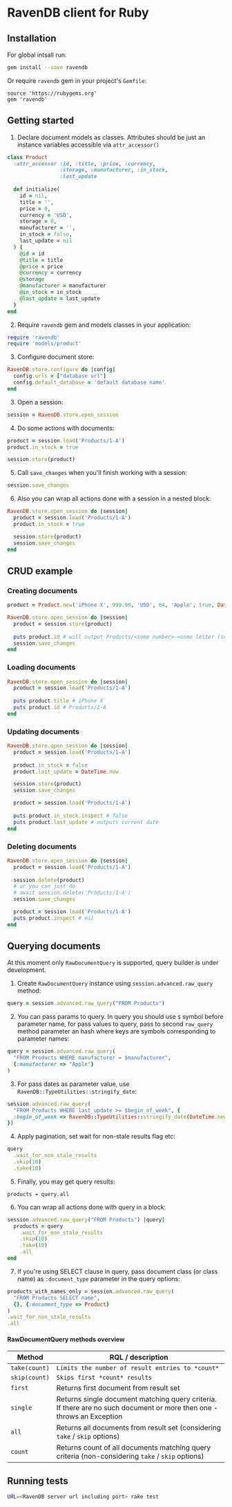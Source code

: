 # RavenDB client for Ruby

## Installation

For global intsall run:

```bash
gem install --save ravendb
```

Or require `ravendb` gem in your project's `Gemfile`:

```
source 'https://rubygems.org'
gem 'ravendb'
```

## Getting started

1. Declare document models as classes. Attributes should be just an instance variables accessible via `attr_accessor()`

```ruby
class Product
  :attr_accessor :id, :title, :price, :currency,
                 :storage, :manufacturer, :in_stock,
                 :last_update
  
  def initialize(
    id = nil,
    title = '',
    price = 0,
    currency = 'USD',
    storage = 0,
    manufacturer = '',
    in_stock = false,
    last_update = nil
  ) {
    @id = id
    @title = title
    @price = price
    @currency = currency
    @storage
    @manufacturer = manufacturer
    @in_stock = in_stock
    @last_update = last_update
  }
end
```

2. Require `ravendb` gem and models classes in your application:

```ruby
require 'ravendb'
require 'models/product'
```

3. Configure document store:

```ruby
RavenDB.store.configure do |config|
  config.urls = ["database url"]
  config.default_database = 'default database name'
end
```

3. Open a session:

```ruby
session = RavenDB.store.open_session
```

4. Do some actions with documents:

```ruby
product = session.load('Products/1-A')
product.in_stock = true

session.store(product)
```

5. Call `save_changes` when you'll finish working with a session:

```ruby
session.save_changes
```

6. Also you can wrap all actions done with a session in a nested block:

```ruby
RavenDB.store.open_session do |session|
  product = session.load('Products/1-A')
  product.in_stock = true

  session.store(product)
  session.save_changes
end
```

## CRUD example

### Creating documents

```ruby
product = Product.new('iPhone X', 999.99, 'USD', 64, 'Apple', true, DateTime.new(2017, 10, 1, 0, 0, 0))

RavenDB.store.open_session do |session|
  product = session.store(product)
  
  puts product.id # will output Products/<some number>-<some letter (server node tag)> e.g. Products/1-A
  session.save_changes
end  
```

### Loading documents

```ruby
RavenDB.store.open_session do |session|
  product = session.load('Products/1-A')
  
  puts product.title # iPhone X
  puts product.id # Products/1-A
end
```

### Updating documents
```ruby
RavenDB.store.open_session do |session|
  product = session.load('Products/1-A')
  
  product.in_stock = false
  product.last_update = DateTime.now

  session.store(product)
  session.save_changes

  product = session.load('Products/1-A')
  
  puts product.in_stock.inspect # false
  puts product.last_update # outputs current date
end  
```

### Deleting documents

```ruby
RavenDB.store.open_session do |session|
  product = session.load('Products/1-A')
  
  session.delete(product)
  # or you can just do
  # await session.delete('Products/1-A')
  session.save_changes

  product = session.load('Products/1-A')
  puts product.inspect # nil
end
```

## Querying documents

At this moment only `RawDocumentQuery` is supported, query builder is under development.

1. Create `RawDocumentQuery` instance using `session.advanced.raw_query` method:

```ruby
query = session.advanced.raw_query("FROM Products")
```
2. You can pass params to query. In query you should use `$` symbol before parameter name, for pass values to query, pass to second `raw_query` method parameter an hash where keys are symbols corresponding to parameter names:

```ruby
query = session.advanced.raw_query(
  "FROM Products WHERE manufacturer = $manufacturer", 
  {:manufacturer => "Apple"}
)
```

3. For pass dates as parameter value, use `RavenDB::TypeUtilities::stringify_date`:

```ruby
session.advanced.raw_query(
  "FROM Products WHERE last_update >= $begin_of_week", {
  :begin_of_week => RavenDB::TypeUtilities::stringify_date(DateTime.new(2017, 11, 6, 0, 0, 0))
})
```

4. Apply pagination, set wait for non-stale results flag etc:

```ruby
query
  .wait_for_non_stale_results
  .skip(10)
  .take(10)
```

5. Finally, you may get query results:

```
products = query.all
```

6. You can wrap all actions done with query in a block:

```ruby
session.advanced.raw_query("FROM Products") |query|
  products = query
    .wait_for_non_stale_results
    .skip(10)
    .take(10)
    .all 
end
```

7. If you're using SELECT clause in query, pass document class (or class name) as `:document_type` parameter in the query options:

```ruby
products_with_names_only = session.advanced.raw_query(
  "FROM Products SELECT name", 
  {}, {:document_type => Product}
)
.wait_for_non_stale_results
.all
```

#### RawDocumentQuery methods overview
| Method | RQL / description |
| ------------- | ------------- |
|`take(count)`|`Limits the number of result entries to *count* `|
|`skip(count)`|`Skips first *count* results `|
|`first`|Returns first document from result set|
|`single`|Returns single document matching query criteria. If there are no such document or more then one - throws an Exception|
|`all`|Returns all documents from result set (considering `take` / `skip` options)|
|`count`|Returns count of all documents matching query criteria (non-considering `take` / `skip` options)|


## Running tests

```bash
URL=<RavenDB server url including port> rake test
```